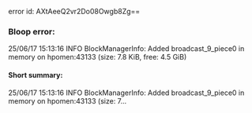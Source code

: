 error id: AXtAeeQ2vr2Do08Owgb8Zg==
### Bloop error:

25/06/17 15:13:16 INFO BlockManagerInfo: Added broadcast_9_piece0 in memory on hpomen:43133 (size: 7.8 KiB, free: 4.5 GiB)
#### Short summary: 

25/06/17 15:13:16 INFO BlockManagerInfo: Added broadcast_9_piece0 in memory on hpomen:43133 (size: 7...